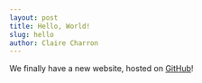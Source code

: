 ```yaml
---
layout: post
title: Hello, World!
slug: hello
author: Claire Charron
---
```


We finally have a new website, hosted on [GitHub](https://github.com/RITlug/ritlug.github.io)!
